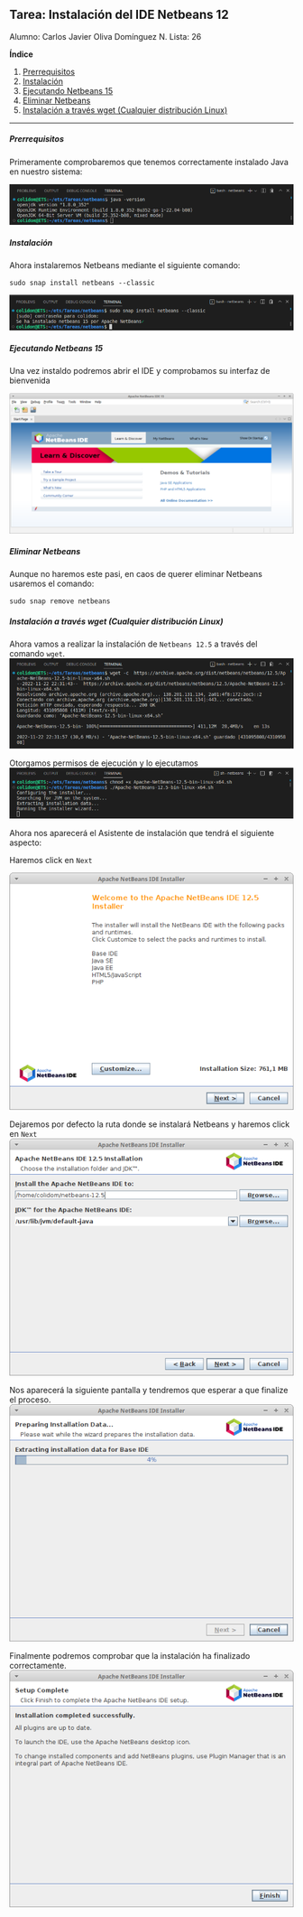 ## Tarea: Instalación del IDE Netbeans 12
Alumno: Carlos Javier Oliva Domínguez
N. Lista: 26

**Índice**

1. [Prerrequisitos](#id1)
2. [Instalación](#id2)
3. [Ejecutando Netbeans 15](#id3)
4. [Eliminar Netbeans](#id4)
5. [Instalación a través wget (Cualquier distribución Linux)](#id5)

---

##### Prerrequisitos <a name="id1"></a>
Primeramente comprobaremos que tenemos correctamente instalado Java en nuestro sistema:

![img](img/1_java-version.png)

##### Instalación <a name="id2"></a>
Ahora instalaremos Netbeans mediante el siguiente comando:
```
sudo snap install netbeans --classic
```

![img](img/2_install_netbeans.png)

##### Ejecutando Netbeans 15<a name="id3"></a>
Una vez instaldo podremos abrir el IDE y comprobamos su interfaz de bienvenida

![img](img/4_netbeans.png)


##### Eliminar Netbeans <a name="id4"></a>
Aunque no haremos este pasi, en caos de querer eliminar Netbeans usaremos el comando:

```
sudo snap remove netbeans
```

##### Instalación a través wget (Cualquier distribución Linux) <a name="id5"></a>

Ahora vamos a  realizar la instalación de `Netbeans 12.5` a través del comando `wget`.
![img](img/3_netbeans_12.png)

Otorgamos permisos de ejecución y lo ejecutamos
![img](img/4_chmod_install.png)

Ahora nos aparecerá el Asistente de instalación que tendrá el siguiente aspecto:

Haremos click en `Next`

![img](img/5_wizard_welc.png)

Dejaremos por defecto la ruta donde se instalará Netbeans y haremos click en `Next`
![img](img/6_install_path.png)

Nos aparecerá la siguiente pantalla y tendremos que esperar a que finalize el proceso.
![img](img/7_installing.png)

Finalmente podremos comprobar que la instalación ha finalizado correctamente.
![img](img/8_success_install.png)
